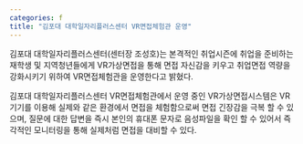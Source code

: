 ```yaml
---
categories: f
title: "김포대 대학일자리플러스센터 VR면접체험관 운영"
---
```







김포대 대학일자리플러스센터(센터장 조성호)는 본격적인 취업시즌에 취업을 준비하는 재학생 및 지역청년들에게 VR가상면접을 통해 면접 자신감을 키우고 취업면접 역량을 강화시키기 위하여 VR면접체험관을 운영한다고 밝혔다.

김포대 대학일자리플러스센터 VR면접체험관에서 운영 중인 VR가상면접시스템은 VR기기를 이용해 실제와 같은 환경에서 면접을 체험함으로써 면접 긴장감을 극복 할 수 있으며, 질문에 대한 답변을 즉시 본인의 휴대폰 문자로 음성파일을 확인 할 수 있어서 즉각적인 모니터링을 통해 실제처럼 면접을 대비할 수 있다.

